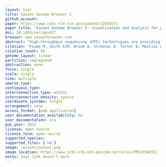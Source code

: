 ```yaml
---
layout: tool 
title: Savant Genome Browser 2
github_account: 
paper: https://www.ncbi.nlm.nih.gov/pubmed/22638571
paper_title: "Savant Genome Browser 2: visualization and analysis for population-scale genomics."
doi: 10.1093/nar/gks427
browser: www.savantbrowser.com
abstract: "High-throughput sequencing (HTS) technologies are providing an unprecedented capacity for data generation, and there is a corresponding need for efficient data exploration and analysis capabilities. Although most existing tools for HTS data analysis are developed for either automated (e.g. genotyping) or visualization (e.g. genome browsing) purposes, such tools are most powerful when combined. For example, integration of visualization and computation allows users to iteratively refine their analyses by updating computational parameters within the visual framework in real-time. Here we introduce the second version of the Savant Genome Browser, a standalone program for visual and computational analysis of HTS data. Savant substantially improves upon its predecessor and existing tools by introducing innovative visualization modes and navigation interfaces for several genomic datatypes, and synergizing visual and automated analyses in a way that is powerful yet easy even for non-expert users. We also present a number of plugins that were developed by the Savant Community, which demonstrate the power of integrating visual and automated analyses using Savant. The Savant Genome Browser is freely available (open source) at www.savantbrowser.com."
citation: "Fiume M, Smith EJM, Brook A, Strbenac D, Turner B, Mezlini AM, et al. Savant Genome Browser 2: visualization and analysis for population-scale genomics. Nucleic Acids Res. academic.oup.com; 2012;40: W615–21."
citation_count: 60
genome_layout: linear
partition: segregated
abstraction: none
focus: single
scale: single
view: multiple
sparse_type: 
contiguous_type: 
interconnection_type: within
interconnection_density: sparse
coordinate_systems: single
arrangement: none
access_format: [web application]
user_documentation_availability: no
user_documentation: n/a
pub_year: 2012
license: open source
license_form: open source
supported_species: 
supported_files: ['na']
image: /assets/savant.png
image_location: https://www.ncbi.nlm.nih.gov/pmc/articles/PMC3394255/
notes: tool link doesn't work
---
```

